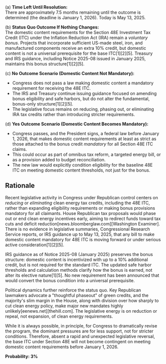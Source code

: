 (a) **Time Left Until Resolution:**  
There are approximately 7.5 months remaining until the outcome is determined (the deadline is January 1, 2026). Today is May 13, 2025.

(b) **Status Quo Outcome If Nothing Changes:**  
The domestic content requirements for the Section 48E Investment Tax Credit (ITC) under the Inflation Reduction Act (IRA) remain a *voluntary bonus*. Projects that incorporate sufficient US-made steel, iron, and manufactured components receive an extra 10% credit, but domestic content is not a universal prerequisite for the base ITC[1][2][5]. Treasury and IRS guidance, including Notice 2025-08 issued in January 2025, maintains this bonus structure[1][2][5].

(c) **No Outcome Scenario (Domestic Content Not Mandatory):**  
- Congress does not pass a law making domestic content a mandatory requirement for receiving the 48E ITC.  
- The IRS and Treasury continue issuing guidance focused on amending bonus eligibility and safe harbors, but do not alter the fundamental, bonus-only structure[1][2][5].
- The legislative focus remains on reducing, phasing out, or eliminating IRA tax credits rather than introducing stricter requirements.

(d) **Yes Outcome Scenario (Domestic Content Becomes Mandatory):**  
- Congress passes, and the President signs, a federal law before January 1, 2026, that makes domestic content requirements at least as strict as those attached to the bonus credit *mandatory* for all Section 48E ITC claims.
- This could occur as part of omnibus tax reform, a targeted energy bill, or as a provision added to budget reconciliation.
- The new law would explicitly condition eligibility for the baseline 48E ITC on meeting domestic content thresholds, not just for the bonus.

## Rationale

Recent legislative activity in Congress under Republican control centers on *reducing* or *eliminating* clean energy tax credits, including the 48E ITC, rather than expanding eligibility requirements or making bonus provisions mandatory for all claimants. House Republican tax proposals would phase out or end clean energy incentives early, aiming to redirect funds toward tax cuts and deficit reduction[news.bloomberglaw.com][Washington Examiner]. There is no evidence in legislative summaries, Congressional Research Service reports, or IRS guidance up to May 13, 2025, that any bill to make domestic content mandatory for 48E ITC is moving forward or under serious active consideration[1][2][5].

IRS guidance as of Notice 2025-08 (January 2025) preserves the bonus structure: domestic content is incentivized with up to a 10% additional credit, but is not required for the standard ITC. The updated safe harbor thresholds and calculation methods clarify how the bonus is earned, not alter its elective nature[1][5]. No new requirement has been announced that would convert the bonus condition into a universal prerequisite.

Political dynamics further reinforce the status quo. Key Republican lawmakers advocate a "thoughtful phaseout" of green credits, and the majority's slim margin in the House, along with division over how sharply to cut clean energy policy, make major new mandates highly unlikely[eenews.net][thehill.com]. The legislative energy is on reduction or repeal, not expansion, of clean energy requirements.

While it is always possible, in principle, for Congress to dramatically revise the program, the dominant pressures are for less support, not for stricter conditions. Therefore, absent a rapid and unexpected legislative reversal, the base ITC under Section 48E will not become contingent on meeting domestic content requirements before January 1, 2026.

**Probability: 3%**